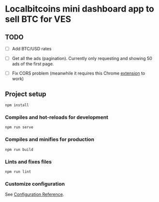 # Localbitcoins mini dashboard app to sell BTC for VES

## TODO
- [ ] Add BTC/USD rates
- [ ] Get all the ads (pagination). Currently only requesting and showing 50 ads of the first page.
- [ ] Fix CORS problem (meanwhile it requires this Chrome [extension](https://chrome.google.com/webstore/detail/cors-unblock/lfhmikememgdcahcdlaciloancbhjino) to work)


## Project setup
```
npm install
```

### Compiles and hot-reloads for development
```
npm run serve
```

### Compiles and minifies for production
```
npm run build
```

### Lints and fixes files
```
npm run lint
```

### Customize configuration
See [Configuration Reference](https://cli.vuejs.org/config/).
